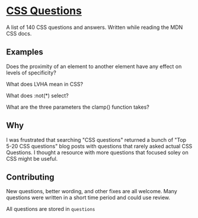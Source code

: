 # [CSS Questions](http://cssquestions.io/)

A list of 140 CSS questions and answers. Written while reading the MDN CSS docs.

## Examples

Does the proximity of an element to another element have any effect on levels of specificity?

What does LVHA mean in CSS?

What does :not(\*) select?

What are the three parameters the clamp() function takes?

## Why

I was frustrated that searching "CSS questions" returned a bunch of "Top 5-20 CSS questions" blog posts with questions that rarely asked actual CSS Questions. I thought a resource with more questions that focused soley on CSS might be useful.

## Contributing

New questions, better wording, and other fixes are all welcome. Many questions were written in a short time period and could use review.

All questions are stored in `questions`
